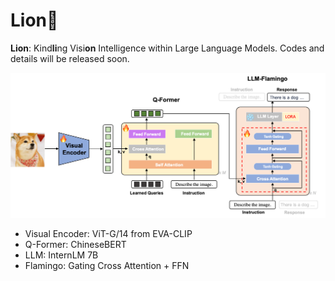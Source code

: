 

# Lion🦁️

**Lion**: Kind**li**ng Visi**on** Intelligence within Large Language Models. Codes and details will be released soon.



![framework](./framework.png)

* Visual Encoder:  ViT-G/14 from EVA-CLIP
* Q-Former:  ChineseBERT
* LLM:  InternLM 7B
* Flamingo:   Gating Cross Attention + FFN

